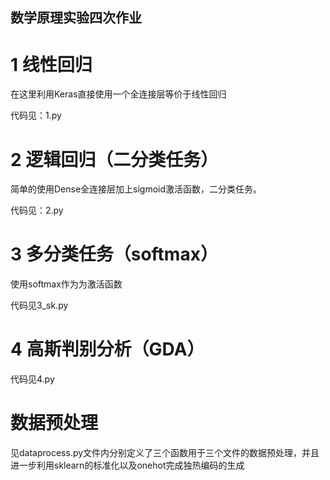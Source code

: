 ## 数学原理实验四次作业
# 1 线性回归
在这里利用Keras直接使用一个全连接层等价于线性回归

代码见：1.py
# 2 逻辑回归（二分类任务）
简单的使用Dense全连接层加上sigmoid激活函数，二分类任务。

代码见：2.py
# 3 多分类任务（softmax）
使用softmax作为为激活函数

代码见3_sk.py
# 4 高斯判别分析（GDA）
代码见4.py

# 数据预处理

见dataprocess.py文件内分别定义了三个函数用于三个文件的数据预处理，并且进一步利用sklearn的标准化以及onehot完成独热编码的生成